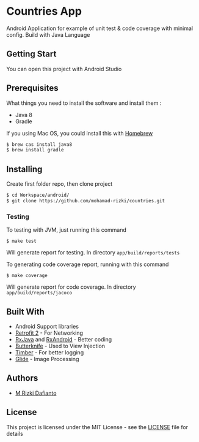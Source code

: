 Countries App
==============

Android Application for example of unit test & code coverage with minimal config. Build with Java Language

## Getting Start

You can open this project with Android Studio

## Prerequisites

What things you need to install the software and install them :

* Java 8
* Gradle

If you using Mac OS, you could install this with [Homebrew](homebrew.sh)

```sh
$ brew cas install java8
$ brew install gradle
```

## Installing

Create first folder repo, then clone project

```sh
$ cd Workspace/android/
$ git clone https://github.com/mohamad-rizki/countries.git
```

### Testing

To testing with JVM, just running this command

```
$ make test
```

Will generate report for testing. In directory `app/build/reports/tests`

To generating code coverage report, running with this command

```
$ make coverage
```

Will generate report for code coverage. In directory `app/build/reports/jacoco`

## Built With

* Android Support libraries
* [Retrofit 2](http://square.github.io/retrofit/) - For Networking
* [RxJava](https://github.com/ReactiveX/RxJava) and [RxAndroid](https://github.com/ReactiveX/RxAndroid) - Better coding
* [Butterknife](https://github.com/JakeWharton/butterknife) - Used to View Injection
* [Timber](https://github.com/JakeWharton/timber) - For better logging
* [Glide](https://github.com/bumptech/glide) - Image Processing

## Authors

* [M Rizki Dafianto](https://github.com/mohamad-rizki)

## License

This project is licensed under the MIT License - see the [LICENSE](LICENSE) file for details